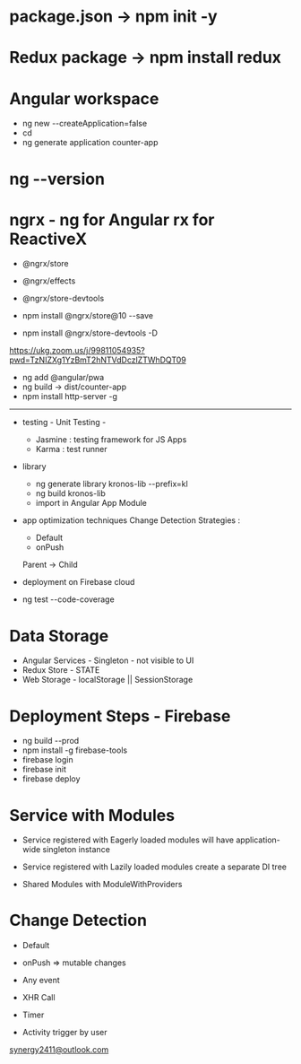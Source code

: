 # package.json -> npm init -y

# Redux package -> npm install redux

# Angular workspace
- ng new <workspace-name> --createApplication=false
- cd <workspace-name>
- ng generate application counter-app

# ng --version

# ngrx - ng for Angular rx for ReactiveX
- @ngrx/store
- @ngrx/effects
- @ngrx/store-devtools

- npm install @ngrx/store@10 --save
- npm install @ngrx/store-devtools -D

https://ukg.zoom.us/j/99811054935?pwd=TzNIZXg1YzBmT2hNTVdDczlZTWhDQT09


- ng add @angular/pwa
- ng build -> dist/counter-app
- npm install http-server -g

---------------------
- testing - Unit Testing - 
    - Jasmine : testing framework for JS Apps
    - Karma : test runner
- library
    - ng generate library kronos-lib --prefix=kl
    - ng build kronos-lib
    - import in Angular App Module



- app optimization techniques
    Change Detection Strategies :
    - Default
    - onPush

    Parent -> Child



- deployment on Firebase cloud

- ng test --code-coverage

# Data Storage 
- Angular Services - Singleton - not visible to UI
- Redux Store - STATE
- Web Storage - localStorage || SessionStorage

# Deployment Steps - Firebase
- ng build --prod
- npm install -g firebase-tools
- firebase login
- firebase init
- firebase deploy


# Service with Modules

- Service registered with Eagerly loaded modules will have application-wide singleton instance
- Service registered with Lazily loaded modules create a separate DI tree

- Shared Modules with ModuleWithProviders



# Change Detection
 - Default
 - onPush => mutable changes

 - Any event
 - XHR Call
 - Timer
 - Activity trigger by user 




 synergy2411@outlook.com